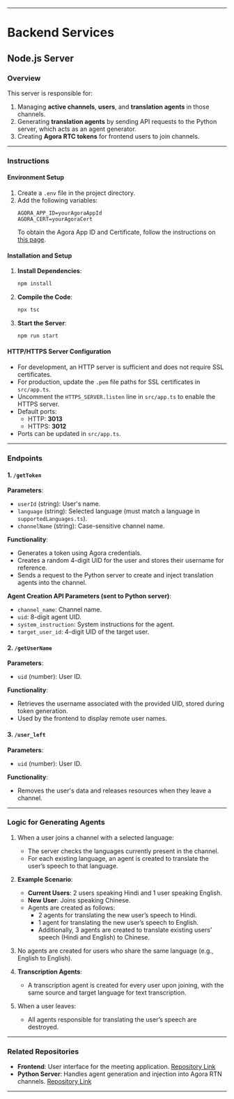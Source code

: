 
---

# Backend Services  

## **Node.js Server**  

### Overview  

This server is responsible for:  
1. Managing **active channels**, **users**, and **translation agents** in those channels.  
2. Generating **translation agents** by sending API requests to the Python server, which acts as an agent generator.  
3. Creating **Agora RTC tokens** for frontend users to join channels.  

---

### Instructions  

#### **Environment Setup**  
1. Create a `.env` file in the project directory.  
2. Add the following variables:  
   ```plaintext
   AGORA_APP_ID=yourAgoraAppId  
   AGORA_CERT=yourAgoraCert  
   ```  
   To obtain the Agora App ID and Certificate, follow the instructions on [this page](addLink).  

#### **Installation and Setup**  
1. **Install Dependencies**:  
   ```bash
   npm install
   ```  
2. **Compile the Code**:  
   ```bash
   npx tsc
   ```  
3. **Start the Server**:  
   ```bash
   npm run start
   ```  

#### **HTTP/HTTPS Server Configuration**  
- For development, an HTTP server is sufficient and does not require SSL certificates.  
- For production, update the `.pem` file paths for SSL certificates in `src/app.ts`.  
- Uncomment the `HTTPS_SERVER.listen` line in `src/app.ts` to enable the HTTPS server.  
- Default ports:  
  - HTTP: **3013**  
  - HTTPS: **3012**  
- Ports can be updated in `src/app.ts`.  

---

### Endpoints  

#### **1. `/getToken`**  
**Parameters**:  
- `userId` (string): User's name.  
- `language` (string): Selected language (must match a language in `supportedLanguages.ts`).  
- `channelName` (string): Case-sensitive channel name.  

**Functionality**:  
- Generates a token using Agora credentials.  
- Creates a random 4-digit UID for the user and stores their username for reference.  
- Sends a request to the Python server to create and inject translation agents into the channel.  

**Agent Creation API Parameters (sent to Python server)**:  
- `channel_name`: Channel name.  
- `uid`: 8-digit agent UID.  
- `system_instruction`: System instructions for the agent.  
- `target_user_id`: 4-digit UID of the target user.  

#### **2. `/getUserName`**  
**Parameters**:  
- `uid` (number): User ID.  

**Functionality**:  
- Retrieves the username associated with the provided UID, stored during token generation.  
- Used by the frontend to display remote user names.  

#### **3. `/user_left`**  
**Parameters**:  
- `uid` (number): User ID.  

**Functionality**:  
- Removes the user's data and releases resources when they leave a channel.  

---

### Logic for Generating Agents  

1. When a user joins a channel with a selected language:  
   - The server checks the languages currently present in the channel.  
   - For each existing language, an agent is created to translate the user’s speech to that language.  

2. **Example Scenario**:  
   - **Current Users**: 2 users speaking Hindi and 1 user speaking English.  
   - **New User**: Joins speaking Chinese.  
   - Agents are created as follows:  
     - 2 agents for translating the new user’s speech to Hindi.  
     - 1 agent for translating the new user’s speech to English.  
     - Additionally, 3 agents are created to translate existing users’ speech (Hindi and English) to Chinese.  

3. No agents are created for users who share the same language (e.g., English to English).  

4. **Transcription Agents**:  
   - A transcription agent is created for every user upon joining, with the same source and target language for text transcription.  

5. When a user leaves:  
   - All agents responsible for translating the user’s speech are destroyed.  

---

### Related Repositories

- **Frontend**: User interface for the meeting application. [Repository Link](https://github.com/nitin4real/react-video-call-project)
- **Python Server**: Handles agent generation and injection into Agora RTN channels. [Repository Link](https://github.com/nitin4real/s2s-agora-openai-realtime-translation)

---
